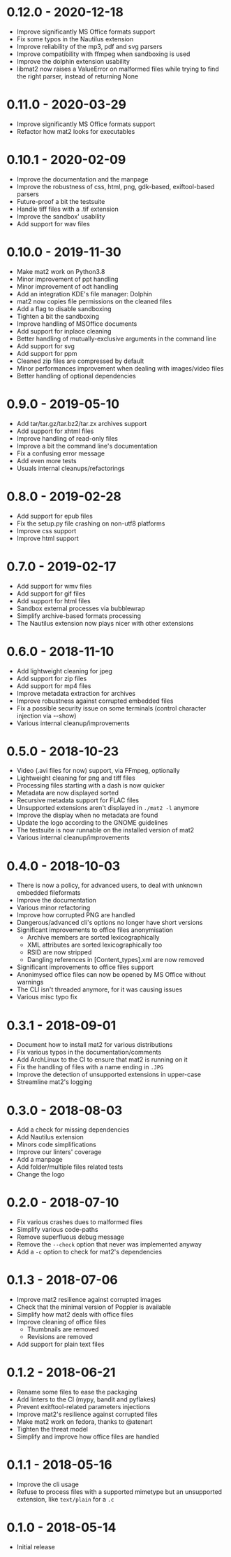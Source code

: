 # 0.12.0 - 2020-12-18

- Improve significantly MS Office formats support
- Fix some typos in the Nautilus extension
- Improve reliability of the mp3, pdf and svg parsers
- Improve compatibility with ffmpeg when sandboxing is used
- Improve the dolphin extension usability
- libmat2 now raises a ValueError on malformed files while trying to 
  find the right parser, instead of returning None

# 0.11.0 - 2020-03-29

- Improve significantly MS Office formats support
- Refactor how mat2 looks for executables

# 0.10.1 - 2020-02-09

- Improve the documentation and the manpage
- Improve the robustness of css, html, png, gdk-based, exiftool-based parsers
- Future-proof a bit the testsuite
- Handle tiff files with a .tif extension
- Improve the sandbox' usability
- Add support for wav files

# 0.10.0 - 2019-11-30

- Make mat2 work on Python3.8
- Minor improvement of ppt handling
- Minor improvement of odt handling
- Add an integration KDE's file manager: Dolphin
- mat2 now copies file permissions on the cleaned files
- Add a flag to disable sandboxing
- Tighten a bit the sandboxing
- Improve handling of MSOffice documents
- Add support for inplace cleaning
- Better handling of mutually-exclusive arguments in the command line
- Add support for svg
- Add support for ppm
- Cleaned zip files are compressed by default
- Minor performances improvement when dealing with images/video files
- Better handling of optional dependencies

# 0.9.0 - 2019-05-10

- Add tar/tar.gz/tar.bz2/tar.zx archives support
- Add support for xhtml files
- Improve handling of read-only files
- Improve a bit the command line's documentation
- Fix a confusing error message
- Add even more tests
- Usuals internal cleanups/refactorings

# 0.8.0 - 2019-02-28

- Add support for epub files
- Fix the setup.py file crashing on non-utf8 platforms
- Improve css support
- Improve html support

# 0.7.0 - 2019-02-17

- Add support for wmv files
- Add support for gif files
- Add support for html files
- Sandbox external processes via bubblewrap
- Simplify archive-based formats processing
- The Nautilus extension now plays nicer with other extensions

# 0.6.0 - 2018-11-10

- Add lightweight cleaning for jpeg
- Add support for zip files
- Add support for mp4 files
- Improve metadata extraction for archives
- Improve robustness against corrupted embedded files
- Fix a possible security issue on some terminals (control character
	injection via --show)
- Various internal cleanup/improvements

# 0.5.0 - 2018-10-23

- Video (.avi files for now) support, via FFmpeg, optionally
- Lightweight cleaning for png and tiff files
- Processing files starting with a dash is now quicker
- Metadata are now displayed sorted
- Recursive metadata support for FLAC files
- Unsupported extensions aren't displayed in `./mat2 -l` anymore
- Improve the display when no metadata are found
- Update the logo according to the GNOME guidelines
- The testsuite is now runnable on the installed version of mat2
- Various internal cleanup/improvements

# 0.4.0 - 2018-10-03

- There is now a policy, for advanced users, to deal with unknown embedded fileformats
- Improve the documentation
- Various minor refactoring
- Improve how corrupted PNG are handled
- Dangerous/advanced cli's options no longer have short versions
- Significant improvements to office files anonymisation
	- Archive members are sorted lexicographically
	- XML attributes are sorted lexicographically too
	- RSID are now stripped
	- Dangling references in [Content_types].xml are now removed
- Significant improvements to office files support
- Anonimysed office files can now be opened by MS Office without warnings
- The CLI isn't threaded anymore, for it was causing issues
- Various misc typo fix

# 0.3.1 - 2018-09-01

- Document how to install mat2 for various distributions
- Fix various typos in the documentation/comments
- Add ArchLinux to the CI to ensure that mat2 is running on it
- Fix the handling of files with a name ending in `.JPG`
- Improve the detection of unsupported extensions in upper-case
- Streamline mat2's logging


# 0.3.0 - 2018-08-03

- Add a check for missing dependencies
- Add Nautilus extension
- Minors code simplifications
- Improve our linters' coverage
- Add a manpage
- Add folder/multiple files related tests
- Change the logo


# 0.2.0 - 2018-07-10

- Fix various crashes dues to malformed files
- Simplify various code-paths
- Remove superfluous debug message
- Remove the `--check` option that never was implemented anyway
- Add a `-c` option to check for mat2's dependencies


# 0.1.3 - 2018-07-06

- Improve mat2 resilience against corrupted images
- Check that the minimal version of Poppler is available
- Simplify how mat2 deals with office files
- Improve cleaning of office files
	- Thumbnails are removed
	- Revisions are removed
- Add support for plain text files


# 0.1.2 - 2018-06-21

- Rename some files to ease the packaging
- Add linters to the CI (mypy, bandit and pyflakes)
- Prevent exitftool-related parameters injections
- Improve mat2's resilience against corrupted files
- Make mat2 work on fedora, thanks to @atenart
- Tighten the threat model
- Simplify and improve how office files are handled

# 0.1.1 - 2018-05-16

- Improve the cli usage
- Refuse to process files with a supported mimetype but an unsupported
	extension, like `text/plain` for a `.c`

# 0.1.0 - 2018-05-14

- Initial release
